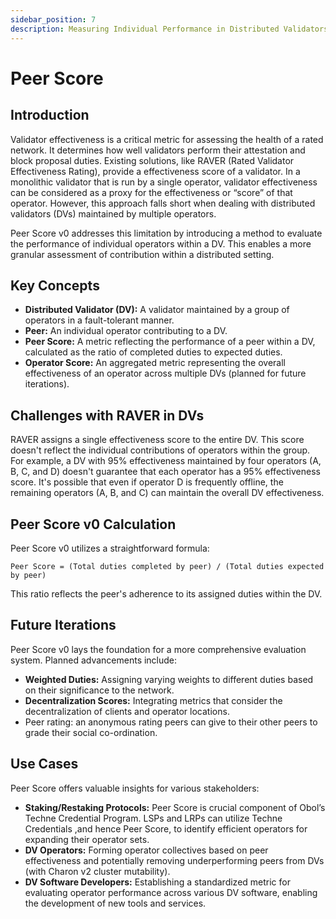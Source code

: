 ```yaml
---
sidebar_position: 7
description: Measuring Individual Performance in Distributed Validators
---
```


# Peer Score

## Introduction

Validator effectiveness is a critical metric for assessing the health of a rated network. It determines how well validators perform their attestation and block proposal duties. Existing solutions, like RAVER (Rated Validator Effectiveness Rating), provide a effectiveness score of a validator. In a monolithic validator that is run by a single operator, validator effectiveness can be considered as a proxy for the effectiveness or “score” of that operator. However, this approach falls short when dealing with distributed validators (DVs) maintained by multiple operators.

Peer Score v0 addresses this limitation by introducing a method to evaluate the performance of individual operators within a DV. This enables a more granular assessment of contribution within a distributed setting.

## Key Concepts

- **Distributed Validator (DV):** A validator maintained by a group of operators in a fault-tolerant manner.
- **Peer:** An individual operator contributing to a DV.
- **Peer Score:** A metric reflecting the performance of a peer within a DV, calculated as the ratio of completed duties to expected duties.
- **Operator Score:** An aggregated metric representing the overall effectiveness of an operator across multiple DVs (planned for future iterations).

## Challenges with RAVER in DVs

RAVER assigns a single effectiveness score to the entire DV. This score doesn't reflect the individual contributions of operators within the group. For example, a DV with 95% effectiveness maintained by four operators (A, B, C, and D) doesn't guarantee that each operator has a 95% effectiveness score. It's possible that even if operator D is frequently offline, the remaining operators (A, B, and C) can maintain the overall DV effectiveness.

## Peer Score v0 Calculation

Peer Score v0 utilizes a straightforward formula:

`Peer Score = (Total duties completed by peer) / (Total duties expected by peer)`

This ratio reflects the peer's adherence to its assigned duties within the DV.

## Future Iterations

Peer Score v0 lays the foundation for a more comprehensive evaluation system. Planned advancements include:

- **Weighted Duties:** Assigning varying weights to different duties based on their significance to the network.
- **Decentralization Scores:** Integrating metrics that consider the decentralization of clients and operator locations.
- Peer rating: an anonymous rating peers can give to their other peers to grade their social co-ordination.

## Use Cases

Peer Score offers valuable insights for various stakeholders:

- **Staking/Restaking Protocols:** Peer Score is crucial component of Obol’s Techne Credential Program. LSPs and LRPs can utilize Techne Credentials ,and hence Peer Score, to identify efficient operators for expanding their operator sets.
- **DV Operators:** Forming operator collectives based on peer effectiveness and potentially removing underperforming peers from DVs (with Charon v2 cluster mutability).
- **DV Software Developers:** Establishing a standardized metric for evaluating operator performance across various DV software, enabling the development of new tools and services.
